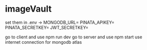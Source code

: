 # imageVault
 

set them in .env ->
MONGODB_URL= 
PINATA_APIKEY=
PINATA_SECRETKEY=
JWT_SECRETKEY=

go to client and use npm run dev
go to server and use npm start
use internet connection for mongodb atlas
